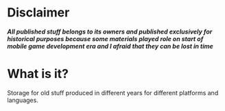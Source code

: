 # Disclaimer
___All published stuff belongs to its owners and published exclusively for historical purposes because some materials played role on start of mobile game development era and I afraid that they can be lost in time___

# What is it?
Storage for old stuff produced in different years for different platforms and languages.
